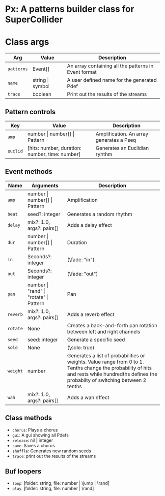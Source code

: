 # Px: A patterns builder class for SuperCollider

# Class args

| Arg        | Value            | Description                                          |
| ---------- | ---------------- | ---------------------------------------------------- |
| `patterns` | Event[]          | An array containing all the patterns in Event format |
| `name`     | string \| symbol | A user defined name for the generated Pdef           |
| `trace`    | boolean          | Print out the results of the streams                 |

## Pattern controls

| Key      | Value                                          | Description                              |
| -------- | ---------------------------------------------- | ---------------------------------------- |
| `amp`    | number \| number[] \| Pattern                  | Amplification. An array generates a Pseq |
| `euclid` | [hits: number, duration: number, time: number] | Generates an Euclidian ryhthm            |

## Event methods

| Name     | Arguments                               | Description                                                                                                                                                                                  |
| -------- | --------------------------------------- | -------------------------------------------------------------------------------------------------------------------------------------------------------------------------------------------- |
| `amp`    | number \| number[] \| Pattern           | Amplification                                                                                                                                                                                |
| `beat`   | seed?: integer                          | Generates a random rhythm                                                                                                                                                                    |
| `delay`  | mix?: 1.0, args?: pairs[]               | Adds a delay effect                                                                                                                                                                          |
| `dur`    | number \| number[] \| Pattern           | Duration                                                                                                                                                                                     |
| `in`     | Seconds?: integer                       | (\fade: "in")                                                                                                                                                                                |
| `out`    | Seconds?: integer                       | (\fade: "out")                                                                                                                                                                               |
| `pan`    | number \| "rand" \| "rotate" \| Pattern | Pan                                                                                                                                                                                          |
| `reverb` | mix?: 1.0, args?: pairs[]               | Adds a reverb effect                                                                                                                                                                         |
| `rotate` | None                                    | Creates a back-and-forth pan rotation between left and right channels                                                                                                                        |
| `seed`   | seed: integer                           | Generate a specific seed                                                                                                                                                                     |
| `solo`   | None                                    | (\solo: true)                                                                                                                                                                                |
| `weight` | number                                  | Generates a list of probabilities or weights. Value range from 0 to 1. Tenths change the probability of hits and rests while hundredths defines the probabilty of switching between 2 tenths |
| `wah`    | mix?: 1.0, args?: pairs[]               | Adds a wah effect                                                                                                                                                                            |

## Class methods

- `chorus`: Plays a chorus
- `gui`: A gui showing all Pdefs
- `release`: nil | integer
- `save`: Saves a chorus
- `shuffle`: Generates new random seeds
- `trace`: print out the results of the streams

## Buf loopers

- `loop`: [folder: string, file: number | \jump | \rand]
- `play`: [folder: string, file: number | \rand]
